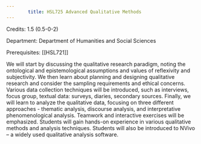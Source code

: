 ```yaml
---
        title: HSL725 Advanced Qualitative Methods
---
```

Credits: 1.5 (0.5-0-2)

Department: Department of Humanities and Social Sciences

Prerequisites: [[HSL721]]

We will start by discussing the qualitative research paradigm, noting the ontological and epistemological assumptions and values of reflexivity and subjectivity. We then learn about planning and designing qualitative research and consider the sampling requirements and ethical concerns. Various data collection techniques will be introduced, such as interviews, focus group, textual data: surveys, diaries, secondary sources. Finally, we will learn to analyze the qualitative data, focusing on three different approaches - thematic analysis, discourse analysis, and interpretative phenomenological analysis. Teamwork and interactive exercises will be emphasized. Students will gain hands-on experience in various qualitative methods and analysis techniques. Students will also be introduced to NVivo – a widely used qualitative analysis software.